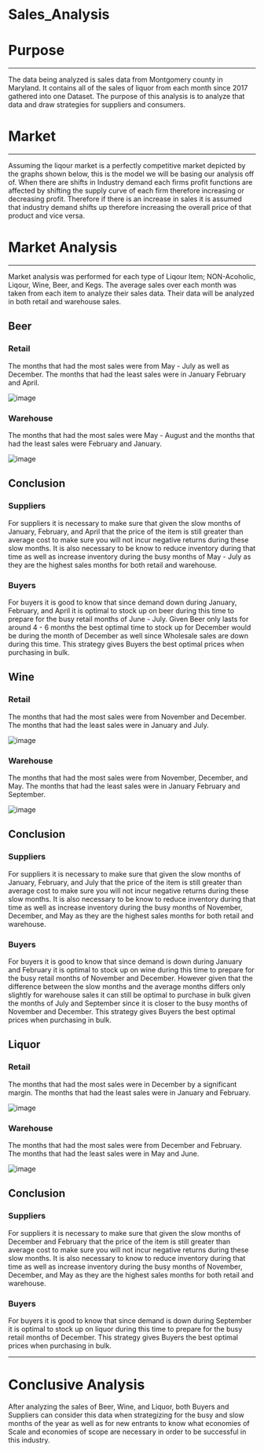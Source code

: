 # Sales_Analysis

# Purpose
---
The data being analyzed is sales data from Montgomery county in Maryland. It contains all of the sales of liquor from each month since 2017 gathered into one Dataset. The purpose of this analysis is to analyze that data and draw strategies for suppliers and consumers. 

# Market
---

Assuming the liqour market is a perfectly competitive market depicted by the graphs shown below, this is the model we will be basing our analysis off of.
When there are shifts in Industry demand each firms profit functions are affected by shifting the supply curve of each firm therefore increasing or decreasing profit. Therefore if there is an increase in sales it is assumed that industry demand shifts up therefore increasing the overall price of that product and vice versa.

# Market Analysis
---
Market analysis was performed for each type of Liqour Item; NON-Acoholic, Liqour, Wine, Beer, and Kegs. The average sales over each month was taken from each item to analyze their sales data. Their data will be analyzed in both retail and warehouse sales.

## Beer

### Retail
The months that had the most sales were from May - July as well as December. The months that had the least sales were in January February and April. 

![image](https://github.com/evanbruno617/Sales_Analysis/blob/main/Resources/BEER_Retail.png)

### Warehouse
The months that had the most sales were May - August and the months that had the least sales were February and January.

![image](https://github.com/evanbruno617/Sales_Analysis/blob/main/Resources/BEER.png)

## Conclusion

### Suppliers
For suppliers it is necessary to make sure that given the slow months of January, February, and April that the price of the item is still greater than average cost to make sure you will not incur negative returns during these slow months. It is also necessary to be know to reduce inventory during that time as well as increase inventory during the busy months of May - July as they are the highest sales months for both retail and warehouse.

### Buyers
For buyers it is good to know that since demand down during January, February, and April it is optimal to stock up on beer during this time to prepare for the busy retail months of June - July. Given Beer only lasts for around 4 - 6 months the best optimal time to stock up for December would be during the month of December as well since Wholesale sales are down during this time. This strategy gives Buyers the best optimal prices when purchasing in bulk.

## Wine

### Retail
The months that had the most sales were from November and December. The months that had the least sales were in January and July. 

![image](https://github.com/evanbruno617/Sales_Analysis/blob/main/Resources/WINE_Retail.png)

### Warehouse
The months that had the most sales were from November, December, and May. The months that had the least sales were in January February and September. 

![image](https://github.com/evanbruno617/Sales_Analysis/blob/main/Resources/Wine.png)

## Conclusion

### Suppliers
For suppliers it is necessary to make sure that given the slow months of January, February, and July that the price of the item is still greater than average cost to make sure you will not incur negative returns during these slow months. It is also necessary to be know to reduce inventory during that time as well as increase inventory during the busy months of November, December, and May as they are the highest sales months for both retail and warehouse.

### Buyers
For buyers it is good to know that since demand is down during January and February it is optimal to stock up on wine during this time to prepare for the busy retail months of November and December. However given that the difference between the slow months and the average months differs only slightly for warehouse sales it can still be optimal to purchase in bulk given the months of July and September since it is closer to the busy months of November and December. This strategy gives Buyers the best optimal prices when purchasing in bulk.

## Liquor

### Retail
The months that had the most sales were in December by a significant margin. The months that had the least sales were in January and February. 

![image](https://github.com/evanbruno617/Sales_Analysis/blob/main/Resources/LIQUOR_Retail.png)

### Warehouse
The months that had the most sales were from December and February. The months that had the least sales were in May and June. 

![image](https://github.com/evanbruno617/Sales_Analysis/blob/main/Resources/LIQUOR.png)

## Conclusion

### Suppliers
For suppliers it is necessary to make sure that given the slow months of December and February that the price of the item is still greater than average cost to make sure you will not incur negative returns during these slow months. It is also necessary to know to reduce inventory during that time as well as increase inventory during the busy months of November, December, and May as they are the highest sales months for both retail and warehouse.

### Buyers
For buyers it is good to know that since demand is down during September it is optimal to stock up on liquor during this time to prepare for the busy retail months of December. This strategy gives Buyers the best optimal prices when purchasing in bulk.


---

# Conclusive Analysis

After analyzing the sales of Beer, Wine, and Liquor, both Buyers and Suppliers can consider this data when strategizing for the busy and slow months of the year as well as for new entrants to know what economies of Scale and economies of scope are necessary in order to be successful in this industry.






